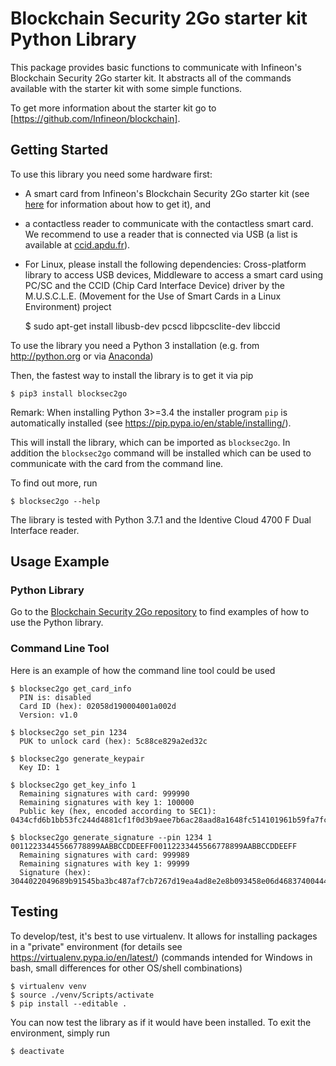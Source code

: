 # Blockchain Security 2Go starter kit Python Library

This package provides basic functions to communicate with Infineon's Blockchain Security 2Go 
starter kit. It abstracts all of the commands available with the starter kit with some simple 
functions. 

To get more information about the starter kit go to [https://github.com/Infineon/blockchain].

## Getting Started
To use this library you need some hardware first:
* A smart card from Infineon's Blockchain Security 2Go starter kit 
(see [here](https://www.infineon.com/blockchain) for information about how to get it), and
* a contactless reader to communicate with the contactless smart card. We recommend to use 
a reader that is connected via USB (a list is available at 
[ccid.apdu.fr](https://ccid.apdu.fr/select_readers/?features=contactless)). 
* For Linux, please install the following dependencies: Cross-platform library to access USB devices, Middleware to access a smart card using PC/SC and the CCID (Chip Card Interface Device) driver by the M.U.S.C.L.E. (Movement for the Use of Smart Cards in a Linux Environment) project

    $ sudo apt-get install libusb-dev pcscd libpcsclite-dev libccid

To use the library you need a Python 3 installation (e.g. from http://python.org or via [Anaconda](https://www.anaconda.com/))

Then, the fastest way to install the library is to get it via pip

    $ pip3 install blocksec2go

Remark: When installing Python 3>=3.4 the installer program `pip` is automatically installed (see https://pip.pypa.io/en/stable/installing/). 

This will install the library, which can be imported as `blocksec2go`.
In addition the `blocksec2go` command will be installed which can be used to communicate with 
the card from the command line.

To find out more, run

    $ blocksec2go --help

The library is tested with Python 3.7.1 and the Identive Cloud 4700 F Dual Interface reader.

## Usage Example
### Python Library
Go to the [Blockchain Security 2Go repository](https://github.com/Infineon/Blockchain/pc) to find examples of how to use the Python library.

### Command Line Tool
Here is an example of how the command line tool could be used

    $ blocksec2go get_card_info
      PIN is: disabled
	  Card ID (hex): 02058d190004001a002d
	  Version: v1.0

	$ blocksec2go set_pin 1234
	  PUK to unlock card (hex): 5c88ce829a2ed32c

	$ blocksec2go generate_keypair
	  Key ID: 1

	$ blocksec2go get_key_info 1
	  Remaining signatures with card: 999990
      Remaining signatures with key 1: 100000
      Public key (hex, encoded according to SEC1): 0434cfd6b1bb53fc244d4881cf1f0d3b9aee7b6ac28aad8a1648fc514101961b59fa7fc58751d0dc876589e467a63ed1582e240cd18b98d408470679418a647833

	$ blocksec2go generate_signature --pin 1234 1 00112233445566778899AABBCCDDEEFF00112233445566778899AABBCCDDEEFF
	  Remaining signatures with card: 999989
      Remaining signatures with key 1: 99999
      Signature (hex): 3044022049689b91545ba3bc487af7cb7267d19ea4ad8e2e8b093458e06d46837400444702207fe7cd2b6851049afe0f7c4ced0ef35bd9eb5d044c67ed95045b07a10641806c


## Testing

To develop/test, it's best to use virtualenv. It allows for installing packages
in a "private" environment (for details see https://virtualenv.pypa.io/en/latest/)
(commands intended for Windows in bash, small differences for other OS/shell combinations)

    $ virtualenv venv
    $ source ./venv/Scripts/activate
    $ pip install --editable .

You can now test the library as if it would have been installed.
To exit the environment, simply run

    $ deactivate
